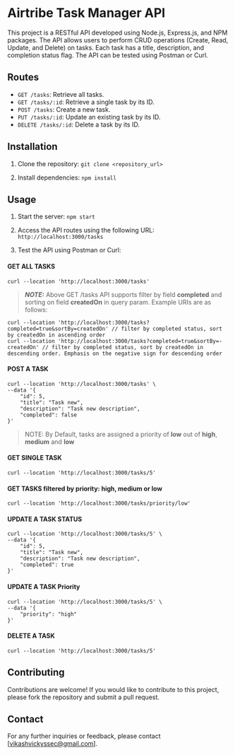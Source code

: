 # Airtribe Task Manager API

This project is a RESTful API developed using Node.js, Express.js, and NPM packages. The API allows users to perform CRUD operations (Create, Read, Update, and Delete) on tasks. Each task has a title, description, and completion status flag. The API can be tested using Postman or Curl.

## Routes

- `GET /tasks`: Retrieve all tasks.
- `GET /tasks/:id`: Retrieve a single task by its ID.
- `POST /tasks`: Create a new task.
- `PUT /tasks/:id`: Update an existing task by its ID.
- `DELETE /tasks/:id`: Delete a task by its ID.

## Installation

1. Clone the repository:
``` git clone <repository_url> ```

2. Install dependencies:
``` npm install ```


## Usage

1. Start the server:
``` npm start ```

2. Access the API routes using the following URL:
``` http://localhost:3000/tasks ```

3. Test the API using Postman or Curl:

#### GET ALL TASKS

``` 
curl --location 'http://localhost:3000/tasks' 
```

> **_NOTE:_**  Above GET /tasks API supports filter by field **completed** and sorting on field **createdOn** in query param. Example URIs are as follows:

``` 
curl --location 'http://localhost:3000/tasks?completed=true&sortBy=createdOn' // filter by completed status, sort by createdOn in ascending order
curl --location 'http://localhost:3000/tasks?completed=true&sortBy=-createdOn' // filter by completed status, sort by createdOn in descending order. Emphasis on the negative sign for descending order
```

#### POST A TASK

``` 
curl --location 'http://localhost:3000/tasks' \
--data '{
    "id": 5,
    "title": "Task new",
    "description": "Task new description",
    "completed": false
}' 

```
> NOTE: By Default, tasks are assigned a priority of **low** out of **high**, **medium** and **low**

#### GET SINGLE TASK
``` 
curl --location 'http://localhost:3000/tasks/5' 
```

#### GET TASKS filtered by priority: high, medium or low
``` 
curl --location 'http://localhost:3000/tasks/priority/low' 
```

#### UPDATE A TASK STATUS
```
curl --location 'http://localhost:3000/tasks/5' \
--data '{
    "id": 5,
    "title": "Task new",
    "description": "Task new description",
    "completed": true
}'
```

#### UPDATE A TASK Priority
```
curl --location 'http://localhost:3000/tasks/5' \
--data '{
    "priority": "high"
}'
```

#### DELETE A TASK
``` 
curl --location 'http://localhost:3000/tasks/5' 
```


## Contributing

Contributions are welcome! If you would like to contribute to this project, please fork the repository and submit a pull request.

## Contact

For any further inquiries or feedback, please contact [vikashvickyssec@gmail.com].
